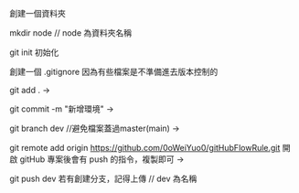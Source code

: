 創建一個資料夾

mkdir node    // node 為資料夾名稱

git init 初始化

創建一個 .gitignore 因為有些檔案是不準備進去版本控制的

git add . -> 

git commit -m "新增環境" -> 

git branch dev //避免檔案蓋過master(main) ->

git remote add origin https://github.com/0oWeiYuo0/gitHubFlowRule.git 開啟 gitHub 專案後會有 push 的指令，複製即可 ->

git push dev 若有創建分支，記得上傳 // dev 為名稱
